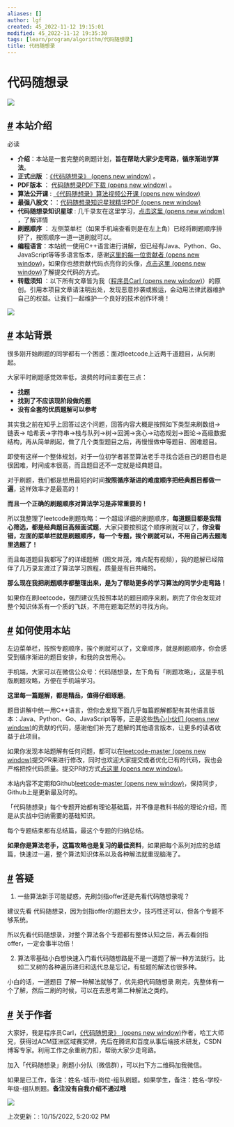 ```yaml
---
aliases: []
author: lgf
created: 45_2022-11-12 19:15:01
modified: 45_2022-11-12 19:35:30
tags: [learn/program/algorithm/代码随想录]
title: 代码随想录
---
```

# 代码随想录
[![](https://code-thinking-1253855093.file.myqcloud.com/pics/20211111115823.png)](https://github.com/youngyangyang04/leetcode-master)

## [#](https://programmercarl.com/#%E6%9C%AC%E7%AB%99%E4%BB%8B%E7%BB%8D) 本站介绍

必读

-   **介绍**：本站是一套完整的刷题计划，**旨在帮助大家少走弯路，循序渐进学算法**。
-   **正式出版** ：[《代码随想录》 (opens new window)](https://programmercarl.com/other/publish.html) 。
-   **PDF版本** ： [代码随想录PDF下载 (opens new window)](https://programmercarl.com/other/algo_pdf.html) 。
-   **算法公开课** : [《代码随想录》算法视频公开课 (opens new window)](https://programmercarl.com/other/gongkaike.html)
-   **最强八股文：**：[代码随想录知识星球精华PDF (opens new window)](https://www.programmercarl.com/other/kstar_baguwen.html)
-   **代码随想录知识星球** : 几千录友在这里学习，[点击这里 (opens new window)](https://programmercarl.com/other/kstar.html) ，了解详情
-   **刷题顺序** ： 左侧菜单栏（如果手机端查看则是在左上角）已经将刷题顺序排好了，按照顺序一道一道刷就可以。
-   **编程语言**：本站统一使用C++语言进行讲解，但已经有Java、Python、Go、JavaScript等等多语言版本，感谢[这里的每一位贡献者 (opens new window)](https://github.com/youngyangyang04/leetcode-master/graphs/contributors)，如果你也想贡献代码点亮你的头像，[点击这里 (opens new window)](https://mp.weixin.qq.com/s/tqCxrMEU-ajQumL1i8im9A)了解提交代码的方式。
-   **转载须知** ：以下所有文章皆为我（[程序员Carl (opens new window)](https://github.com/youngyangyang04)）的原创。引用本项目文章请注明出处，发现恶意抄袭或搬运，会动用法律武器维护自己的权益。让我们一起维护一个良好的技术创作环境！

[![](https://code-thinking-1253855093.file.myqcloud.com/pics/20221015160559.png)](https://programmercarl.com/other/xunlianying.html)

## [#](https://programmercarl.com/#%E6%9C%AC%E7%AB%99%E8%83%8C%E6%99%AF) 本站背景

很多刚开始刷题的同学都有一个困惑：面对leetcode上近两千道题目，从何刷起。

大家平时刷题感觉效率低，浪费的时间主要在三点：

-   **找题**
-   **找到了不应该现阶段做的题**
-   **没有全套的优质题解可以参考**

其实我之前在知乎上回答过这个问题，回答内容大概是按照如下类型来刷数组-> 链表-> 哈希表->字符串->栈与队列->树->回溯->贪心->动态规划->图论->高级数据结构，再从简单刷起，做了几个类型题目之后，再慢慢做中等题目、困难题目。

即使有这样一个整体规划，对于一位初学者甚至算法老手寻找合适自己的题目也是很困难，时间成本很高，而且题目还不一定就是经典题目。

对于刷题，我们都是想用最短的时间**按照循序渐进的难度顺序把经典题目都做一遍**，这样效率才是最高的！

**而且一个正确的刷题顺序对算法学习是非常重要的！**

所以我整理了leetcode刷题攻略：一个超级详细的刷题顺序，**每道题目都是我精心筛选，都是经典题目高频面试题**，大家只要按照这个顺序刷就可以了，**你没看错，左面的菜单栏就是刷题顺序，每一个专题，挨个刷就可以，不用自己再去题海里选题了！**

而且每道题目我都写了的详细题解（图文并茂，难点配有视频），我的题解已经陪伴了几万录友渡过了算法学习旅程，质量是有目共睹的。

**那么现在我把刷题顺序都整理出来，是为了帮助更多的学习算法的同学少走弯路！**

如果你在刷leetcode，强烈建议先按照本站的题目顺序来刷，刷完了你会发现对整个知识体系有一个质的飞跃，不用在题海茫然的寻找方向。

## [#](https://programmercarl.com/#%E5%A6%82%E4%BD%95%E4%BD%BF%E7%94%A8%E6%9C%AC%E7%AB%99) 如何使用本站

左边菜单栏，按照专题顺序，挨个刷就可以了，文章顺序，就是刷题顺序，你会感受到循序渐进的题目安排，和我的良苦用心。

手机端，大家可以在微信公众号：代码随想录，左下角有「刷题攻略」，这是手机版刷题攻略，方便在手机端学习。

**这里每一篇题解，都是精品，值得仔细琢磨**。

题目讲解中统一用C++语言，但你会发现下面几乎每篇题解都配有其他语言版本：Java、Python、Go、JavaScript等等，正是这些[热心小伙们 (opens new window)](https://github.com/youngyangyang04/leetcode-master/graphs/contributors)的贡献的代码，感谢他们补充了题解的其他语言版本，让更多的读者收益于此项目。

如果你发现本站题解有任何问题，都可以在[leetcode-master (opens new window)](https://github.com/youngyangyang04/leetcode-master)提交PR来进行修改，同时也欢迎大家提交或者优化已有的代码，我也会严格把控代码质量。提交PR的方式[点这里 (opens new window)](https://mp.weixin.qq.com/s/tqCxrMEU-ajQumL1i8im9A)。

本站内容不定期和Github[leetcode-master (opens new window)](https://github.com/youngyangyang04/leetcode-master)，保持同步，Github上是更新最及时的。

「代码随想录」每个专题开始都有理论基础篇，并不像是教科书般的理论介绍，而是从实战中归纳需要的基础知识。

每个专题结束都有总结篇，最这个专题的归纳总结。

**如果你是算法老手，这篇攻略也是复习的最佳资料**，如果把每个系列对应的总结篇，快速过一遍，整个算法知识体系以及各种解法就重现脑海了。

## [#](https://programmercarl.com/#%E7%AD%94%E7%96%91) 答疑

1.  一些算法新手可能疑惑，先刷剑指offer还是先看代码随想录呢？

建议先看 代码随想录，因为剑指offer的题目太少，技巧性还可以，但各个专题不够系统。

所以先看代码随想录，对整个算法各个专题都有整体认知之后，再去看剑指offer，一定会事半功倍！

2.  算法零基础小白想快速入门看代码随想路是不是一道题了解一种方法就行。比如二叉树的各种遍历递归和迭代总是忘记，有些题的解法也很多种。

小白的话，一道题目 了解一种解法就够了，优先把代码随想录 刷完，先整体有一个了解，然后二刷的时候，可以在去思考第二种解法之类的。

## [#](https://programmercarl.com/#%E5%85%B3%E4%BA%8E%E4%BD%9C%E8%80%85) 关于作者

大家好，我是程序员Carl，[《代码随想录》 (opens new window)](https://programmercarl.com/other/publish.html)作者，哈工大师兄，获得过ACM亚洲区域赛奖牌，先后在腾讯和百度从事后端技术研发，CSDN博客专家。利用工作之余重刷力扣，帮助大家少走弯路。

加入「代码随想录」刷题小分队（微信群），可以扫下方二维码加我微信。

如果是已工作，备注：姓名-城市-岗位-组队刷题。如果学生，备注：姓名-学校-年级-组队刷题。**备注没有自我介绍不通过哦**

![](https://programmercarl.com/assets/img/carl.38b16091.png)

上次更新：: 10/15/2022, 5:20:02 PM